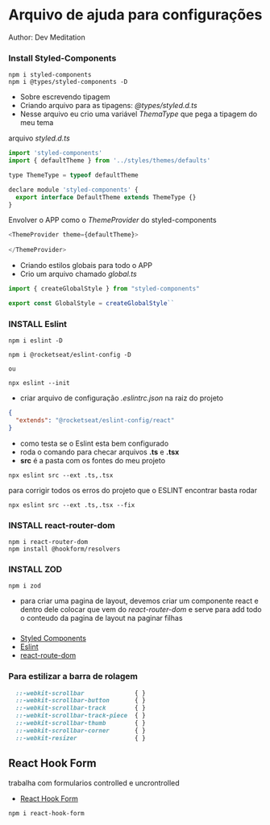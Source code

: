 # Arquivo de ajuda para configurações

Author: Dev Meditation

### Install Styled-Components
```
npm i styled-components
npm i @types/styled-components -D
```
 - Sobre escrevendo tipagem
 - Criando arquivo para as tipagens: *@types/styled.d.ts*
 - Nesse arquivo eu crio uma variável *ThemaType* que pega a tipagem do meu tema

 arquivo *styled.d.ts*
```js
import 'styled-components'
import { defaultTheme } from '../styles/themes/defaults'

type ThemeType = typeof defaultTheme

declare module 'styled-components' {
  export interface DefaultTheme extends ThemeType {}
}
```

Envolver o APP como o *ThemeProvider* do styled-components

```js
<ThemeProvider theme={defaultTheme}>
  
</ThemeProvider>
```

- Criando estilos globais para todo o APP
- Crio um arquivo chamado *global.ts*

```js
import { createGlobalStyle } from "styled-components"

export const GlobalStyle = createGlobalStyle``
```

### INSTALL Eslint
```
npm i eslint -D

npm i @rocketseat/eslint-config -D

ou

npx eslint --init
```

- criar arquivo de configuração *.eslintrc.json* na raiz do projeto
```json
{
  "extends": "@rocketseat/eslint-config/react"
}
```

- como testa se o Eslint esta bem configurado
- roda o comando para checar arquivos **.ts** e **.tsx**
- **src** é a pasta com os fontes do meu projeto
```bach
npx eslint src --ext .ts,.tsx
```

para corrigir todos os erros do projeto que o ESLINT encontrar basta rodar
```bach
npx eslint src --ext .ts,.tsx --fix
```

### INSTALL react-router-dom
```
npm i react-router-dom
npm install @hookform/resolvers
```

### INSTALL ZOD
```
npm i zod
```

- para criar uma pagina de layout, devemos criar um componente  react e dentro dele colocar  **<Outlet />** que vem do *react-router-dom* e serve para add todo o conteudo da pagina de layout na paginar filhas

###
- [Styled Components](https://styled-components.com)
- [Eslint](https://eslint.org/)
- [react-route-dom](https://reactrouter.com/)

### Para estilizar a barra de rolagem
```css
  ::-webkit-scrollbar              { }
  ::-webkit-scrollbar-button       { }
  ::-webkit-scrollbar-track        { }
  ::-webkit-scrollbar-track-piece  { }
  ::-webkit-scrollbar-thumb        { }
  ::-webkit-scrollbar-corner       { }
  ::-webkit-resizer                { }
```

## React Hook Form
trabalha com formularios controlled e uncrontrolled

- [React Hook Form](https://react-hook-form.com/)

```
npm i react-hook-form
```

